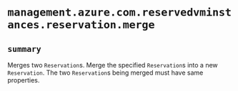 # `management.azure.com.reservedvminstances.reservation.merge`

## `summary`
Merges two `Reservation`s. Merge the specified `Reservation`s into a new `Reservation`. The two `Reservation`s being merged must have same properties.


